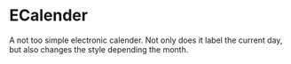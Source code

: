# ECalender
 A not too simple electronic calender.  Not only does it label the current day, but also changes the style depending the month.
